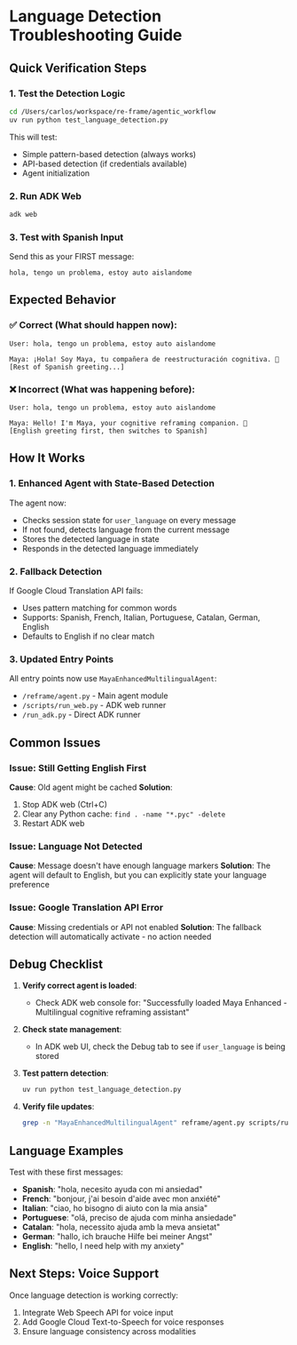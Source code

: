 # Language Detection Troubleshooting Guide

## Quick Verification Steps

### 1. Test the Detection Logic
```bash
cd /Users/carlos/workspace/re-frame/agentic_workflow
uv run python test_language_detection.py
```

This will test:
- Simple pattern-based detection (always works)
- API-based detection (if credentials available)
- Agent initialization

### 2. Run ADK Web
```bash
adk web
```

### 3. Test with Spanish Input
Send this as your FIRST message:
```
hola, tengo un problema, estoy auto aislandome
```

## Expected Behavior

### ✅ Correct (What should happen now):
```
User: hola, tengo un problema, estoy auto aislandome

Maya: ¡Hola! Soy Maya, tu compañera de reestructuración cognitiva. 🌱
[Rest of Spanish greeting...]
```

### ❌ Incorrect (What was happening before):
```
User: hola, tengo un problema, estoy auto aislandome

Maya: Hello! I'm Maya, your cognitive reframing companion. 🌱
[English greeting first, then switches to Spanish]
```

## How It Works

### 1. **Enhanced Agent with State-Based Detection**
The agent now:
- Checks session state for `user_language` on every message
- If not found, detects language from the current message
- Stores the detected language in state
- Responds in the detected language immediately

### 2. **Fallback Detection**
If Google Cloud Translation API fails:
- Uses pattern matching for common words
- Supports: Spanish, French, Italian, Portuguese, Catalan, German, English
- Defaults to English if no clear match

### 3. **Updated Entry Points**
All entry points now use `MayaEnhancedMultilingualAgent`:
- `/reframe/agent.py` - Main agent module
- `/scripts/run_web.py` - ADK web runner
- `/run_adk.py` - Direct ADK runner

## Common Issues

### Issue: Still Getting English First
**Cause**: Old agent might be cached
**Solution**: 
1. Stop ADK web (Ctrl+C)
2. Clear any Python cache: `find . -name "*.pyc" -delete`
3. Restart ADK web

### Issue: Language Not Detected
**Cause**: Message doesn't have enough language markers
**Solution**: The agent will default to English, but you can explicitly state your language preference

### Issue: Google Translation API Error
**Cause**: Missing credentials or API not enabled
**Solution**: The fallback detection will automatically activate - no action needed

## Debug Checklist

1. **Verify correct agent is loaded**:
   - Check ADK web console for: "Successfully loaded Maya Enhanced - Multilingual cognitive reframing assistant"

2. **Check state management**:
   - In ADK web UI, check the Debug tab to see if `user_language` is being stored

3. **Test pattern detection**:
   ```bash
   uv run python test_language_detection.py
   ```

4. **Verify file updates**:
   ```bash
   grep -n "MayaEnhancedMultilingualAgent" reframe/agent.py scripts/run_web.py run_adk.py
   ```

## Language Examples

Test with these first messages:

- **Spanish**: "hola, necesito ayuda con mi ansiedad"
- **French**: "bonjour, j'ai besoin d'aide avec mon anxiété"
- **Italian**: "ciao, ho bisogno di aiuto con la mia ansia"
- **Portuguese**: "olá, preciso de ajuda com minha ansiedade"
- **Catalan**: "hola, necessito ajuda amb la meva ansietat"
- **German**: "hallo, ich brauche Hilfe bei meiner Angst"
- **English**: "hello, I need help with my anxiety"

## Next Steps: Voice Support

Once language detection is working correctly:
1. Integrate Web Speech API for voice input
2. Add Google Cloud Text-to-Speech for voice responses
3. Ensure language consistency across modalities